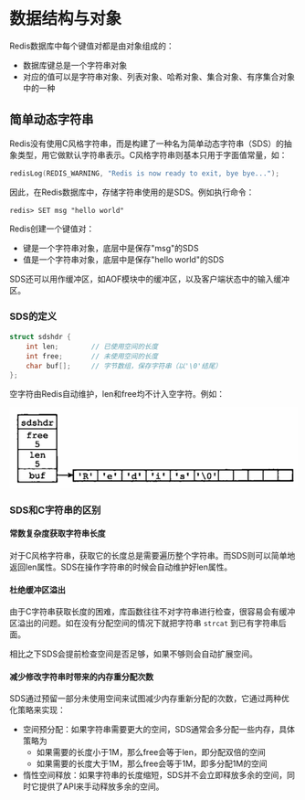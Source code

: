 # 数据结构与对象
Redis数据库中每个键值对都是由对象组成的：
- 数据库键总是一个字符串对象
- 对应的值可以是字符串对象、列表对象、哈希对象、集合对象、有序集合对象中的一种

## 简单动态字符串
Redis没有使用C风格字符串，而是构建了一种名为简单动态字符串（SDS）的抽象类型，用它做默认字符串表示。C风格字符串则基本只用于字面值常量，如：
```c
redisLog(REDIS_WARNING, "Redis is now ready to exit, bye bye...");
```

因此，在Redis数据库中，存储字符串使用的是SDS。例如执行命令：
```shell
redis> SET msg "hello world"
```
Redis创建一个键值对：
- 键是一个字符串对象，底层中是保存"msg"的SDS
- 值是一个字符串对象，底层中是保存"hello world"的SDS

SDS还可以用作缓冲区，如AOF模块中的缓冲区，以及客户端状态中的输入缓冲区。

### SDS的定义
```c
struct sdshdr {
    int len;        // 已使用空间的长度
    int free;       // 未使用空间的长度
    char buf[];     // 字节数组，保存字符串（以'\0'结尾）
};
```
空字符由Redis自动维护，len和free均不计入空字符。例如：

![SDS示例](image/SDS示例.png)

### SDS和C字符串的区别

#### 常数复杂度获取字符串长度
对于C风格字符串，获取它的长度总是需要遍历整个字符串。而SDS则可以简单地返回len属性。SDS在操作字符串的时候会自动维护好len属性。

#### 杜绝缓冲区溢出
由于C字符串获取长度的困难，库函数往往不对字符串进行检查，很容易会有缓冲区溢出的问题。如在没有分配空间的情况下就把字符串 `strcat` 到已有字符串后面。

相比之下SDS会提前检查空间是否足够，如果不够则会自动扩展空间。

#### 减少修改字符串时带来的内存重分配次数
SDS通过预留一部分未使用空间来试图减少内存重新分配的次数，它通过两种优化策略来实现：
- 空间预分配：如果字符串需要更大的空间，SDS通常会多分配一些内存，具体策略为
    - 如果需要的长度小于1M，那么free会等于len，即分配双倍的空间
    - 如果需要的长度大于1M，那么free会等于1M，即多分配1M的空间
- 惰性空间释放：如果字符串的长度缩短，SDS并不会立即释放多余的空间，同时它提供了API来手动释放多余的空间。